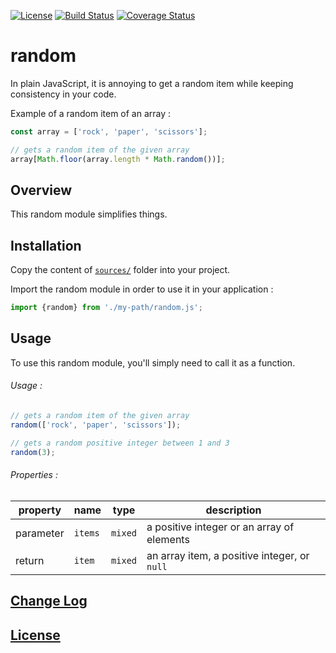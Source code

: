 [![License](https://img.shields.io/badge/license-MIT-blue.svg)](./LICENSE)
[![Build Status](https://travis-ci.org/theatrejs/random.svg?branch=master)](https://travis-ci.org/theatrejs/random)
[![Coverage Status](https://coveralls.io/repos/github/theatrejs/random/badge.svg?branch=master)](https://coveralls.io/github/theatrejs/random?branch=master)

# random

In plain JavaScript, it is annoying to get a random item while keeping consistency in your code.

Example of a random item of an array :

```javascript
const array = ['rock', 'paper', 'scissors'];

// gets a random item of the given array
array[Math.floor(array.length * Math.random())];
```

## Overview

This random module simplifies things.

## Installation

Copy the content of [`sources/`](./sources) folder into your project.

Import the random module in order to use it in your application :

```javascript
import {random} from './my-path/random.js';
```

## Usage

To use this random module, you'll simply need to call it as a function.

###### Usage :

```javascript
// gets a random item of the given array
random(['rock', 'paper', 'scissors']);

// gets a random positive integer between 1 and 3
random(3);
```

###### Properties :

| property  | name   | type    | description                                  |
| --------- | ------ | ------- | -------------------------------------------- |
| parameter | `items`| `mixed` | a positive integer or an array of elements   |
| return    | `item` | `mixed` | an array item, a positive integer, or `null` |

## [Change Log](./CHANGELOG.md)

## [License](./LICENSE)
